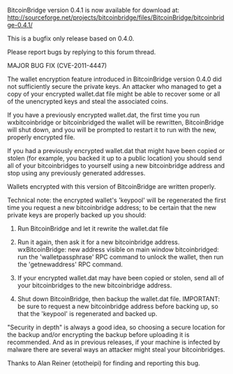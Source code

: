 BitcoinBridge version 0.4.1 is now available for download at:
http://sourceforge.net/projects/bitcoinbridge/files/BitcoinBridge/bitcoinbridge-0.4.1/

This is a bugfix only release based on 0.4.0.

Please report bugs by replying to this forum thread.

MAJOR BUG FIX  (CVE-2011-4447)

The wallet encryption feature introduced in BitcoinBridge version 0.4.0 did not sufficiently secure the private keys. An attacker who
managed to get a copy of your encrypted wallet.dat file might be able to recover some or all of the unencrypted keys and steal the
associated coins.

If you have a previously encrypted wallet.dat, the first time you run wxbitcoinbridge or bitcoinbridged the wallet will be rewritten, BitcoinBridge will
shut down, and you will be prompted to restart it to run with the new, properly encrypted file.

If you had a previously encrypted wallet.dat that might have been copied or stolen (for example, you backed it up to a public
location) you should send all of your bitcoinbridges to yourself using a new bitcoinbridge address and stop using any previously generated addresses.

Wallets encrypted with this version of BitcoinBridge are written properly.

Technical note: the encrypted wallet's 'keypool' will be regenerated the first time you request a new bitcoinbridge address; to be certain that the
new private keys are properly backed up you should:

1. Run BitcoinBridge and let it rewrite the wallet.dat file

2. Run it again, then ask it for a new bitcoinbridge address.
wxBitcoinBridge: new address visible on main window
bitcoinbridged: run the 'walletpassphrase' RPC command to unlock the wallet,  then run the 'getnewaddress' RPC command.

3. If your encrypted wallet.dat may have been copied or stolen, send all of your bitcoinbridges to the new bitcoinbridge address.

4. Shut down BitcoinBridge, then backup the wallet.dat file.
IMPORTANT: be sure to request a new bitcoinbridge address before backing up, so that the 'keypool' is regenerated and backed up.

"Security in depth" is always a good idea, so choosing a secure location for the backup and/or encrypting the backup before uploading it is recommended. And as in previous releases, if your machine is infected by malware there are several ways an attacker might steal your bitcoinbridges.

Thanks to Alan Reiner (etotheipi) for finding and reporting this bug.
